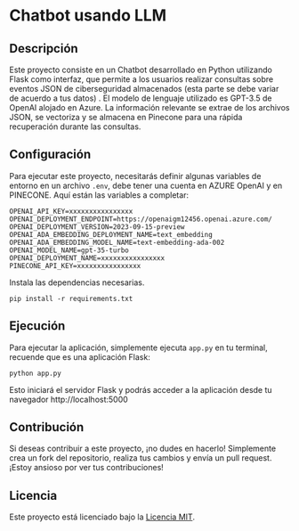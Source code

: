 # Chatbot usando LLM

## Descripción

Este proyecto consiste en un Chatbot desarrollado en Python utilizando Flask como interfaz, que permite a los usuarios realizar consultas sobre eventos JSON de ciberseguridad almacenados (esta parte se debe variar de acuerdo a tus datos) . El modelo de lenguaje utilizado es GPT-3.5 de OpenAI alojado en Azure. La información relevante se extrae de los archivos JSON, se vectoriza y se almacena en Pinecone para una rápida recuperación durante las consultas.

## Configuración

Para ejecutar este proyecto, necesitarás definir algunas variables de entorno en un archivo `.env`, debe tener una cuenta en AZURE OpenAI y en PINECONE. Aquí están las variables a completar:

```
OPENAI_API_KEY=xxxxxxxxxxxxxxxx
OPENAI_DEPLOYMENT_ENDPOINT=https://openaigm12456.openai.azure.com/
OPENAI_DEPLOYMENT_VERSION=2023-09-15-preview
OPENAI_ADA_EMBEDDING_DEPLOYMENT_NAME=text_embedding
OPENAI_ADA_EMBEDDING_MODEL_NAME=text-embedding-ada-002
OPENAI_MODEL_NAME=gpt-35-turbo
OPENAI_DEPLOYMENT_NAME=xxxxxxxxxxxxxxxx
PINECONE_API_KEY=xxxxxxxxxxxxxxxx
```

Instala las dependencias necesarias.

```
pip install -r requirements.txt
```

## Ejecución

Para ejecutar la aplicación, simplemente ejecuta `app.py` en tu terminal, recuende que es una aplicación Flask:

```
python app.py
```

Esto iniciará el servidor Flask y podrás acceder a la aplicación desde tu navegador http://localhost:5000  

## Contribución

Si deseas contribuir a este proyecto, ¡no dudes en hacerlo! Simplemente crea un fork del repositorio, realiza tus cambios y envía un pull request. ¡Estoy ansioso por ver tus contribuciones!


## Licencia

Este proyecto está licenciado bajo la [Licencia MIT](LICENSE).